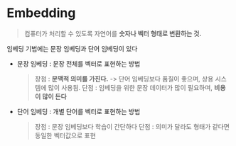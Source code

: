 # Embedding
> 컴퓨터가 처리할 수 있도록 자연어를 __숫자나 벡터 형태로 변환하는 것.__

임베딩 기법에는 문장 임베딩과 단어 임베딩이 있다
* 문장 임베딩 : 문장 전체를 벡터로 표현하는 방법
  > 장점 : __문맥적 의미를 가진다.__ -> 단어 임베딩보다 품질이 좋으며, 상용 시스템에 많이 사용됨.
  > 단점 : 임베딩을 위한 문장 데이터가 많이 필요하며, __비용이 많이 든다__
* 단어 임베딩 : 개별 단어를 벡터로 표현하는 방법
  > 장점 : 문장 임베딩보다 학습이 간단하다
  > 단점 : 의미가 달라도 형태가 같다면 동일한 벡터값으로 표현
